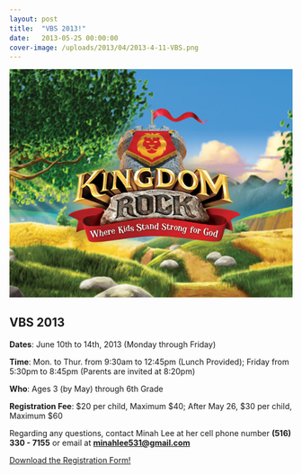 ```yaml
---
layout: post
title:  "VBS 2013!"
date:   2013-05-25 00:00:00
cover-image: /uploads/2013/04/2013-4-11-VBS.png
---
```


![VBS 2013 Logo](/uploads/2013/04/2013-4-11-VBS-post1.png)

## VBS 2013
**Dates**: June 10th to 14th, 2013 (Monday through Friday)

**Time**: Mon. to Thur. from 9:30am to 12:45pm (Lunch Provided); Friday from 5:30pm to 8:45pm (Parents are invited at 8:20pm)

**Who**: Ages 3 (by May) through 6th Grade

**Registration Fee**: $20 per child, Maximum $40; After May 26, $30 per child, Maximum $60

Regarding any questions, contact Minah Lee at her cell phone number **(516) 330 - 7155** or email at **minahlee531@gmail.com**

[Download the Registration Form!](/uploads/2013/04/Registration.pdf)